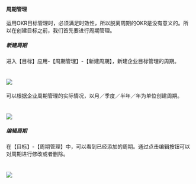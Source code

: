 #### 周期管理

运用OKR目标管理时，必须满足时效性，所以脱离周期的OKR是没有意义的。所以在创建目标之前，我们首先要进行周期管理。


##### 新建周期

进入【目标】应用-【周期管理】-【新建周期】，新建企业目标管理的周期。

# ![](/assets/12.1新建周期.png)

可以根据企业周期管理的实际情况，以月／季度／半年／年为单位创建周期。

# ![](/assets/12.1新建周期2.png)

##### 编辑周期

在【目标】-【周期管理】中，可以看到已经添加的周期。通过点击编辑按钮可以对周期进行修改或者删除。

# ![](/assets/12.1.2编辑周期.png)



